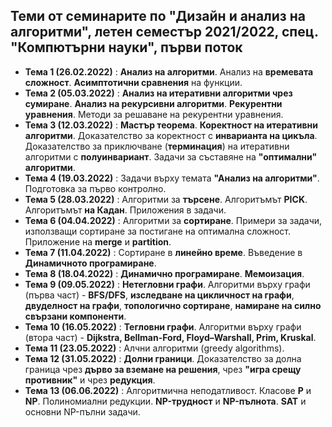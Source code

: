 ## Теми от семинарите по "Дизайн и анализ на алгоритми", летен семестър 2021/2022, спец. "Компютърни науки", първи поток ##

- **Тема 1 (26.02.2022)** : **Анализ на алгоритми**. Анализ на **времевата сложност**. **Асимптотични сравнения** на функции.  
- **Тема 2 (05.03.2022)** : **Анализ на итеративни алгоритми чрез сумиране**. **Анализ на рекурсивни алгоритми**. **Рекурентни уравнения**. Методи за решаване на рекурентни уравнения.  
- **Тема 3 (12.03.2022)** : **Мастър теорема**. **Коректност на итеративни алгоритми**. Доказателство за коректност с **инварианта на цикъла**. Доказателство за приключване (**терминация**) на итеративни алгоритми с **полуинвариант**. Задачи за съставяне на **"оптимални" алгоритми**.  
- **Тема 4 (19.03.2022)** : Задачи върху темата **"Анализ на алгоритми"**. Подготовка за първо контролно.  
- **Тема 5 (28.03.2022)** : Алгоритми за **търсене**. Алгоритъмът **PICK**. Алгоритъмът **на Кадан**. Приложения в задачи.  
- **Тема 6 (04.04.2022)** : Алгоритми за **сортиране**. Примери за задачи, използващи сортиране за постигане на оптимална сложност. Приложение на **merge** и **partition**.  
- **Тема 7 (11.04.2022)** : Сортиране в **линейно време**. Въведение в **Динамичното програмиране**.  
- **Тема 8 (18.04.2022)** : **Динамично програмиране**. **Мемоизация**.  
- **Тема 9 (09.05.2022)** : **Нетегловни графи**. Алгоритми върху графи (първа част) - **BFS/DFS**, **изследване на цикличност на графи**, **двуделност на графи**, **топологично сортиране**, **намиране на силно свързани компоненти**.  
- **Тема 10 (16.05.2022)** : **Тегловни графи**. Алгоритми върху графи (втора част) - **Dijkstra, Bellman-Ford, Floyd–Warshall, Prim, Kruskal**.  
- **Тема 11 (23.05.2022)** : Алчни алгоритми (greedy algorithms).  
- **Тема 12 (31.05.2022)** : **Долни граници**. Доказателство за долна граница чрез **дърво за вземане на решения**, чрез **"игра срещу противник"** и чрез **редукция**.  
- **Тема 13 (06.06.2022)** : Алгоритмична неподатливост. Класове **P** и **NP**. Полиномиални редукции. **NP-трудност** и **NP-пълнота**. **SAT** и основни NP-пълни задачи.
